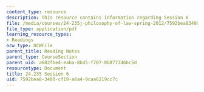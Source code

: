 ```yaml
---
content_type: resource
description: This resource contains information regarding Session 6
file: /media/courses/24-235j-philosophy-of-law-spring-2012/7592bea83400cf19a6a49caa6219cc7c_MIT24_235JS12_Session6.pdf
file_type: application/pdf
learning_resource_types:
- Readings
ocw_type: OCWFile
parent_title: Reading Notes
parent_type: CourseSection
parent_uid: a682fbe4-eaba-8b45-f707-0b877346bc5d
resourcetype: Document
title: 24.235 Session 6
uid: 7592bea8-3400-cf19-a6a4-9caa6219cc7c
---
```

